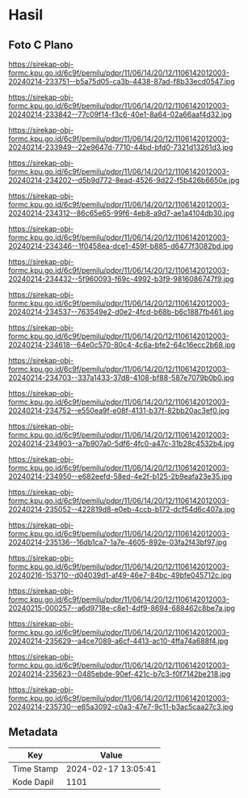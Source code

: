 # Hasil

## Foto C Plano

https://sirekap-obj-formc.kpu.go.id/6c9f/pemilu/pdpr/11/06/14/20/12/1106142012003-20240214-233751--b5a75d05-ca3b-4438-87ad-f8b33ecd0547.jpg

https://sirekap-obj-formc.kpu.go.id/6c9f/pemilu/pdpr/11/06/14/20/12/1106142012003-20240214-233842--77c09f14-f3c6-40e1-8a64-02a66aaf4d32.jpg

https://sirekap-obj-formc.kpu.go.id/6c9f/pemilu/pdpr/11/06/14/20/12/1106142012003-20240214-233949--22e9647d-7710-44bd-bfd0-7321d13261d3.jpg

https://sirekap-obj-formc.kpu.go.id/6c9f/pemilu/pdpr/11/06/14/20/12/1106142012003-20240214-234202--d5b9d772-8ead-4526-9d22-f5b426b6650e.jpg

https://sirekap-obj-formc.kpu.go.id/6c9f/pemilu/pdpr/11/06/14/20/12/1106142012003-20240214-234312--86c65e65-99f6-4eb8-a9d7-ae1a4104db30.jpg

https://sirekap-obj-formc.kpu.go.id/6c9f/pemilu/pdpr/11/06/14/20/12/1106142012003-20240214-234346--1f0458ea-dce1-459f-b885-d6477f3082bd.jpg

https://sirekap-obj-formc.kpu.go.id/6c9f/pemilu/pdpr/11/06/14/20/12/1106142012003-20240214-234432--5f960093-f69c-4992-b3f9-9816086747f9.jpg

https://sirekap-obj-formc.kpu.go.id/6c9f/pemilu/pdpr/11/06/14/20/12/1106142012003-20240214-234537--763549e2-d0e2-4fcd-b68b-b6c1887fb461.jpg

https://sirekap-obj-formc.kpu.go.id/6c9f/pemilu/pdpr/11/06/14/20/12/1106142012003-20240214-234618--64e0c570-80c4-4c6a-bfe2-64c16ecc2b68.jpg

https://sirekap-obj-formc.kpu.go.id/6c9f/pemilu/pdpr/11/06/14/20/12/1106142012003-20240214-234703--337a1433-37d8-4108-bf88-587e7079b0b0.jpg

https://sirekap-obj-formc.kpu.go.id/6c9f/pemilu/pdpr/11/06/14/20/12/1106142012003-20240214-234752--e550ea9f-e08f-4131-b37f-82bb20ac3ef0.jpg

https://sirekap-obj-formc.kpu.go.id/6c9f/pemilu/pdpr/11/06/14/20/12/1106142012003-20240214-234903--a7b907a0-5df6-4fc0-a47c-31b28c4532b4.jpg

https://sirekap-obj-formc.kpu.go.id/6c9f/pemilu/pdpr/11/06/14/20/12/1106142012003-20240214-234950--e682eefd-58ed-4e2f-b125-2b9eafa23e35.jpg

https://sirekap-obj-formc.kpu.go.id/6c9f/pemilu/pdpr/11/06/14/20/12/1106142012003-20240214-235052--422819d8-e0eb-4ccb-b172-dcf54d6c407a.jpg

https://sirekap-obj-formc.kpu.go.id/6c9f/pemilu/pdpr/11/06/14/20/12/1106142012003-20240214-235136--16db1ca7-1a7e-4605-892e-03fa2f43bf97.jpg

https://sirekap-obj-formc.kpu.go.id/6c9f/pemilu/pdpr/11/06/14/20/12/1106142012003-20240216-153710--d04039d1-af49-46e7-84bc-49bfe045712c.jpg

https://sirekap-obj-formc.kpu.go.id/6c9f/pemilu/pdpr/11/06/14/20/12/1106142012003-20240215-000257--a6d9718e-c8e1-4df9-8694-688462c8be7a.jpg

https://sirekap-obj-formc.kpu.go.id/6c9f/pemilu/pdpr/11/06/14/20/12/1106142012003-20240214-235629--a4ce7089-a6cf-4413-ac10-4ffa74a688f4.jpg

https://sirekap-obj-formc.kpu.go.id/6c9f/pemilu/pdpr/11/06/14/20/12/1106142012003-20240214-235623--0485ebde-90ef-421c-b7c3-f0f7142be218.jpg

https://sirekap-obj-formc.kpu.go.id/6c9f/pemilu/pdpr/11/06/14/20/12/1106142012003-20240214-235730--e65a3092-c0a3-47e7-9c11-b3ac5caa27c3.jpg


## Metadata

| Key        | Value               |
| ---------- | ------------------- |
| Time Stamp | 2024-02-17 13:05:41 |
| Kode Dapil | 1101                |



